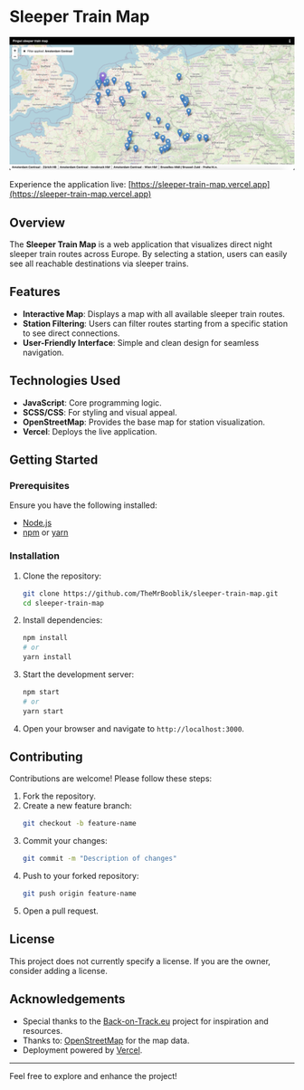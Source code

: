 # Sleeper Train Map

![Sleeper Train Map Preview](preview.png)

Experience the application live: [https://sleeper-train-map.vercel.app](https://sleeper-train-map.vercel.app)

## Overview

The **Sleeper Train Map** is a web application that visualizes direct night sleeper train routes across Europe. By selecting a station, users can easily see all reachable destinations via sleeper trains.

## Features

- **Interactive Map**: Displays a map with all available sleeper train routes.
- **Station Filtering**: Users can filter routes starting from a specific station to see direct connections.
- **User-Friendly Interface**: Simple and clean design for seamless navigation.

## Technologies Used

- **JavaScript**: Core programming logic.
- **SCSS/CSS**: For styling and visual appeal.
- **OpenStreetMap**: Provides the base map for station visualization.
- **Vercel**: Deploys the live application.

## Getting Started

### Prerequisites

Ensure you have the following installed:

- [Node.js](https://nodejs.org/)
- [npm](https://www.npmjs.com/) or [yarn](https://yarnpkg.com/)

### Installation

1. Clone the repository:
   ```bash
   git clone https://github.com/TheMrBooblik/sleeper-train-map.git
   cd sleeper-train-map
   ```

2. Install dependencies:
   ```bash
   npm install
   # or
   yarn install
   ```

3. Start the development server:
   ```bash
   npm start
   # or
   yarn start
   ```

4. Open your browser and navigate to `http://localhost:3000`.

## Contributing

Contributions are welcome! Please follow these steps:

1. Fork the repository.
2. Create a new feature branch:
   ```bash
   git checkout -b feature-name
   ```
3. Commit your changes:
   ```bash
   git commit -m "Description of changes"
   ```
4. Push to your forked repository:
   ```bash
   git push origin feature-name
   ```
5. Open a pull request.

## License

This project does not currently specify a license. If you are the owner, consider adding a license.

## Acknowledgements

- Special thanks to the [Back-on-Track.eu](https://github.com/Back-on-Track-eu) project for inspiration and resources.
- Thanks to: [OpenStreetMap](https://www.openstreetmap.org/) for the map data.
- Deployment powered by [Vercel](https://vercel.com/).

---
Feel free to explore and enhance the project!
